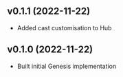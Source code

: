 ## v0.1.1 (2022-11-22)
* Added cast customisation to Hub

## v0.1.0 (2022-11-22)
* Built initial Genesis implementation

